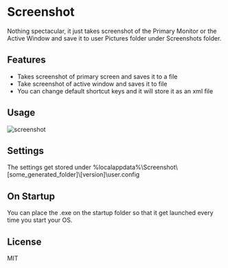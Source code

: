 # Screenshot

Nothing spectacular, it just takes screenshot of the Primary Monitor or the Active Window and save it to user Pictures folder under Screenshots folder.

## Features
* Takes screenshot of primary screen and saves it to a file
* Take screenshot of active window and saves it to file
* You can change default shortcut keys and it will store it as an xml file

## Usage

![screenshot](./Screenshot/Resources/screenshot.gif)

## Settings
The settings get stored under %localappdata%\Screenshot\\[some_generated_folder]\\[version]\user.config

## On Startup
You can place the .exe on the startup folder so that it get launched every time you start your OS.

## License
MIT